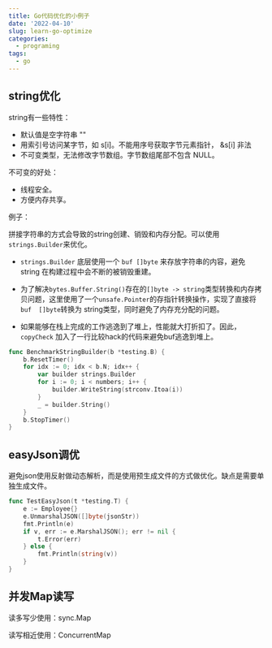 ```yaml
---
title: Go代码优化的小例子
date: '2022-04-10'
slug: learn-go-optimize
categories:
  - programing
tags:
  - go
---
```


##  string优化

string有一些特性：

- 默认值是空字符串 ""
- ⽤索引号访问某字节，如 s[i]。不能⽤序号获取字节元素指针， &s[i] ⾮法
-  不可变类型，⽆法修改字节数组。字节数组尾部不包含 NULL。

不可变的好处：

- 线程安全。
- 方便内存共享。

例子：

拼接字符串的方式会导致的string创建、销毁和内存分配。可以使用`strings.Builder`来优化。

- `strings.Builder` 底层使用一个 `buf []byte` 来存放字符串的内容，避免string 在构建过程中会不断的被销毁重建。

- 为了解决`bytes.Buffer.String()`存在的`[]byte -> string`类型转换和内存拷贝问题，这里使用了一个`unsafe.Pointer`的存指针转换操作，实现了直接将`buf  []byte`转换为 string类型，同时避免了内存充分配的问题。
- 如果能够在栈上完成的工作逃逸到了堆上，性能就大打折扣了。因此，`copyCheck` 加入了一行比较hack的代码来避免buf逃逸到堆上。

```go
func BenchmarkStringBuilder(b *testing.B) {  
    b.ResetTimer()  
    for idx := 0; idx < b.N; idx++ {  
        var builder strings.Builder  
        for i := 0; i < numbers; i++ {  
            builder.WriteString(strconv.Itoa(i))    
        }  
        _ = builder.String()  
    }  
    b.StopTimer()  
}  
```



## easyJson调优

避免json使用反射做动态解析，而是使用预生成文件的方式做优化。缺点是需要单独生成文件。

```go
func TestEasyJson(t *testing.T) {  
    e := Employee{}  
    e.UnmarshalJSON([]byte(jsonStr))  
    fmt.Println(e)  
    if v, err := e.MarshalJSON(); err != nil {  
        t.Error(err)  
    } else {  
        fmt.Println(string(v))  
    }  
}
```



## 并发Map读写

读多写少使用：sync.Map

读写相近使用：ConcurrentMap
